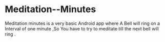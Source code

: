 # Meditation--Minutes

Meditation minutes is a very basic Android app where A Bell will ring on a Interval of one minute ,So You have to try to meditate till the next bell will ring .
